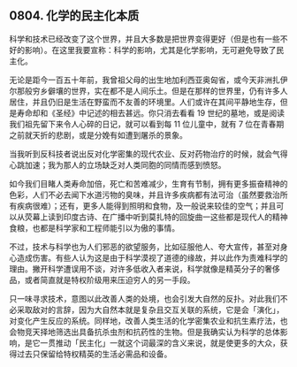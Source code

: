 ## 0804. 化学的民主化本质

科学和技术已经改变了这个世界，并且大多数是把世界变得更好（但是也有一些不好的影响）。在这里我要宣称：科学的影响，尤其是化学影响，无可避免导致了民主化。

无论是距今一百五十年前，我曾祖父母的出生地加利西亚奥匈省，或今天非洲扎伊尔那般穷乡僻壤的世界，实在都不是人间乐土。但是在那样的世界里，仍有许多人居住，并且仍旧是生活在野蛮而不友善的环境里。人们或许在其间平静地生存，但是寿命却和《圣经》中记述的相去甚远。你只消去看看 19 世纪的墓地，或是阅读我们祖先留下来令人心碎的日记，就可以看到每 11 位儿童中，就有 7 位在青春期之前就天折的悲剧，或是分娩有如遭到屠杀的景象。

当我听到反科技者说出反对化学密集的现代农业、反对药物治疗的时候，就会气得心跳加速；我为那人的立场缺乏对人类同胞的同情而感到愤怒。

如今我们目睹人类寿命加倍，死亡和苦难减少，生育有节制，拥有更多振奋精神的色彩，人们不必去闻下水道污物的臭味，并且许多疾病都有法可治（虽然要救治所有疾病很难）；还有，更多人能得到照明和食物，及一般说来较佳的空气；并且可以从荧幕上读到印度古诗、在广播中听到莫扎特的回旋曲一这些都是现代人的精神食粮，也都是科学家和工程师能引以为傲的事情。

不过，技术与科学也为人们邪恶的欲望服务，比如征服他人、夸大宣传，甚至对身心造成伤害。有些人认为这是由于科学漠视了道德的缘故，并以此作为责难科学的理由。撇开科学遭误用不谈，对许多低收入者来说，科学就像是精英分子的奢侈品，或者简直就是特权阶级用来压迫穷人的另一手段。

只一味寻求技术，意图以此改善人类的处境，也会引发大自然的反扑。对此我们不必采取敌对的言辞，因为大自然本就是复杂且交互关联的系统，它是会「演化」，对变化产生反应的系统。同样地，改善人类生活的化学密集农业和抗生素疗法，也会物竞天择地筛选出具备抗杀虫剂和抗药性的生物。但是我确实认为科学的总体影响，是它一贯推动「民主化」一就这个词最深的含义来说，就是使更多的大众，获得过去只保留给特权精英的生活必需品和设备。